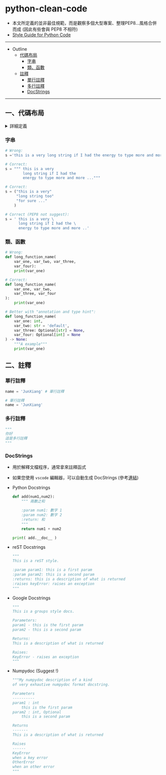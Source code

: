 # python-clean-code

* 本文所定義的並非最佳規範，而是觀察多個大型專案、整理PEP8...風格合併而成 (因此有些會與 PEP8 不相符)
* [Style Guide for Python Code](https://peps.python.org/pep-0008/)

---

* Outline
    * [代碼布局](#一代碼布局)
        * [字串](#字串)
        * [類、函數](#類函數)
    * [註釋](#二註釋)
        * [單行註釋](#單行註釋)
        * [多行註釋](#多行註釋)
        * [DocStrings](#docstrings)

---

## 一、代碼布局

<details>
<summary>詳細定義</summary>

* Python code layout 風格通常指的是 Python 程序員在編寫 Python 程序時所遵循的程式碼風格規範，通常是指 PEP 8 規範。

* 下面是 Python 程序員通常遵循的幾種 PEP 8 規範：

  * 使用 4 個空格作為縮進。不要使用 tab 字符。

  * 每行不超過 **79** 字符。對於長行，應當在括號內進行折行，並在下一行縮進 4 個空格。

  * 使用空格將二元運算符隔開，例如 **a + b**。

  * 將逗號放在最後一個元素的後面，而不是在下一行開始。這樣可以讓版本控制系統更好地比較差異。

  * 在類、函數和方法的定義上方留出兩行空行，在類的方法定義之間留出一行空行，在函數或方法的局部變量定義之前留出一行空行。

  * 在類中，類名應該使用 **UpperCamelCase** 樣式，函數名和方法名應該使用 **lower_case_with_underscores** 樣式，變量名也應該使用 lower_case_with_underscores 樣式。

  * 對於文檔字符串使用三引號（"""）而不是單引號（''），文檔字符串應縮進一次（與程式碼縮進相同）。

</details>

### 字串

```python
# Wrong:
s ='this is a very long string if I had the energy to type more and more ...'

# Correct:
s = """ this is a very
        long string if I had the
        energy to type more and more ..."""

# Correct:
s = ("this is a very"
     "long string too"
     "for sure ..."
    )

# Correct (PEP8 not suggest):
s = ' this is a very \
      long string if I had the \
      energy to type more and more ..'
```


### 類、函數

```python
# Wrong:
def long_function_name(
    var_one, var_two, var_three,
    var_four):
    print(var_one)

# Correct:
def long_function_name(
    var_one, var_two,
    var_three, var_four
):
    print(var_one)

# Better with "annotation and type hint":
def long_function_name(
    var_one: int,
    var_two: str = 'default',
    var_three: Optional[str] = None,
    var_four: Optional[int] = None
) -> None:
    """A example"""
    print(var_one)
```

## 二、註釋

### 單行註釋

```python
name = 'JunXiang' # 單行註釋

# 單行註釋
name = 'JunXiang'
```

### 多行註釋

```python
"""
你好
這是多行註釋
"""
```

### DocStrings

* 用於解釋文檔程序，通常拿來註釋函式
* 如果您使用 `vscode` 編輯器，可以自動生成 DocStrings (參考[連結](https://github.com/Lin-jun-xiang/vscode-extensions-best/blob/main/README_%E4%B8%AD%E6%96%87.md#autodocstring---python-docstring-generator))

* Python Docstrings

    ```python
    def add(num1,num2):
        """ 兩數之和

        :param num1: 數字 1
        :param num2: 數字 2
        :return: 和
        """
        return num1 + num2

    print( add.__doc__ )
    ```

* reST Docstrings

    ```python
    """
    This is a reST style.

    :param param1: this is a first param
    :param param2: this is a second param
    :returns: this is a description of what is returned
    :raises keyError: raises an exception
    """
    ```

* Google Docstrings

    ```python
    """
    This is a groups style docs.

    Parameters:
    param1 - this is the first param
    param2 - this is a second param

    Returns:
    This is a description of what is returned

    Raises:
    KeyError - raises an exception
    """
    ```

* Numpydoc (Suggest !)

    ```python
    """My numpydoc description of a kind
    of very exhautive numpydoc format docstring.

    Parameters
    ----------
    param1 : int
        this is the first param
    param2 : int, Optional
        this is a second param

    Returns
    -------
    This is a description of what is returned

    Raises
    ------
    KeyError
    when a key error
    OtherError
    when an other error
    """
    ```

    